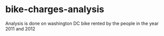 # bike-charges-analysis
Analysis is done on washington DC bike rented by the people in the year 2011 and 2012
